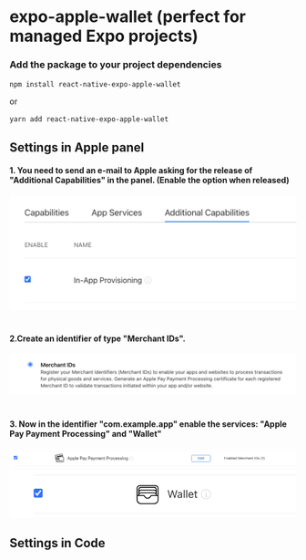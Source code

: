# expo-apple-wallet (perfect for managed Expo projects)

### Add the package to your project dependencies

```
npm install react-native-expo-apple-wallet
```

or

```
yarn add react-native-expo-apple-wallet
```

## Settings in Apple panel
#### 1. You need to send an e-mail to Apple asking for the release of "Additional Capabilities" in the panel. (Enable the option when released)
![Logo da Minha Empresa](/assets/step1.png)

#

#### 2.Create an identifier of type "Merchant IDs".
![Logo da Minha Empresa](/assets/step2.png)

#

#### 3. Now in the identifier "com.example.app" enable the services: "Apple Pay Payment Processing" and "Wallet"
![Logo da Minha Empresa](/assets/step3.png)
![Logo da Minha Empresa](/assets/step4.png)


## Settings in Code

